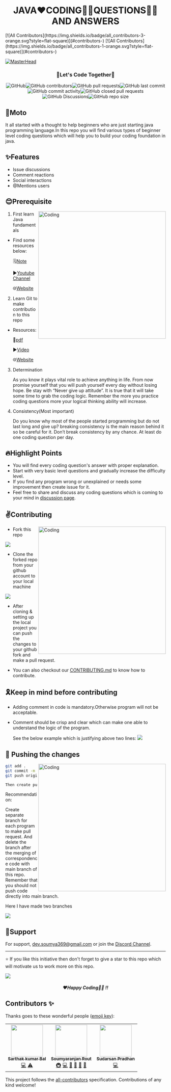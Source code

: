<h1 align="center"> JAVA❤️CODING🧑‍💻QUESTIONS🙋‍♂️ AND ANSWERS </h1>
<!-- ALL-CONTRIBUTORS-BADGE:START - Do not remove or modify this section -->
[![All Contributors](https://img.shields.io/badge/all_contributors-3-orange.svg?style=flat-square)](#contributors-)
<!-- ALL-CONTRIBUTORS-BADGE:END -->
<!-- ALL-CONTRIBUTORS-BADGE:START - Do not remove or modify this section -->
[![All Contributors](https://img.shields.io/badge/all_contributors-1-orange.svg?style=flat-square)](#contributors-)
<!-- ALL-CONTRIBUTORS-BADGE:END -->

[![MasterHead](https://github.com/Dev-Soumyaranjan/Java-Coding-Questions/blob/main/images/README-Banner.png)](https://rishavchanda.io)
<h3 align="center">🚀Let's Code Together🚀</h3>

<p align="center"><img alt="GitHub" src="https://img.shields.io/github/license/dev-soumyaranjan/Java-Coding-Questions"><img alt="GitHub contributors" src="https://img.shields.io/github/contributors-anon/dev-soumyaranjan/Java-Coding-Questions?style=flat-square"><img alt="GitHub pull requests" src="https://img.shields.io/github/issues-pr/dev-soumyaranjan/Java-Coding-Questions"><img alt="GitHub last commit" src="https://img.shields.io/github/last-commit/dev-soumyaranjan/Java-Coding-Questions?style=flat-square"><img alt="GitHub commit activity" src="https://img.shields.io/github/commit-activity/w/dev-soumyaranjan/Java-Coding-Questions"><img alt="GitHub closed pull requests" src="https://img.shields.io/github/issues-pr-closed/dev-soumyaranjan/Java-Coding-Questions"><img alt="GitHub Discussions" src="https://img.shields.io/github/discussions/dev-soumyaranjan/Java-Coding-Questions"><img alt="GitHub repo size" src="https://img.shields.io/github/repo-size/dev-soumyaranjan/Java-Coding-Questions"></p>


## 🎯Moto

It all started with a thought to help beginners who are just starting java programming language.In this repo you will find various types of beginner level coding questions which will help you to build your coding foundation in java.

## ✨Features

- Issue discussions
- Comment reactions
- Social interactions
- @Mentions users

## 😊Prerequisite

<img align="right" alt="Coding" width="400" src="https://github.com/Dev-Soumyaranjan/Java-Coding-Questions/blob/main/images/Github-Gif-3.gif">

1. First learn Java fundamentals
- Find some resources below:

  🗒️[Note](https://drive.google.com/file/d/1AybXaiub6dQQfOOOtIKW4B83B2N6taBA/view?usp=sharing)
  
  ▶[Youtube Channel](https://www.youtube.com/watch?v=eTXd89t8ngI&list=PLd3UqWTnYXOmx_J1774ukG_rvrpyWczm0)
  
  🌐[Website](https://www.javatpoint.com/java-tutorial)

  
2. Learn Git to make contribution to this repo
-  Resources:

   🧾[pdf](https://drive.google.com/file/d/124pRGV6yo_Fum-RQL0hjNmPtV7hlBD4t/view?usp=sharing) 
  
   ▶[Video](https://www.youtube.com/watch?v=apGV9Kg7ics&t=1962s)
  
   🌐[Website](https://docs.github.com/en/get-started)
  
3. Determination

    As you know it plays vital role to achieve anything in life. From now promise yourself that you
    will push yourself every day without losing hope. Be stay with “Never give up attitude”. It is true
    that it will take some time to grab the coding logic. Remember the more you practice coding 
    questions more your logical thinking ability will increase.
    
4. Consistency(Most important)

   Do you know why most of the people started programming but do not last long and give up?
   breaking consistency is the main reason behind it so be careful for it. Don’t break consistency
   by any chance. At least do one coding question per day.
   
 ## 🔥Highlight Points
  - You will find every coding question's answer with proper explanation.
  - Start with very basic level questions and gradually increase the difficulty level.
  - If you find any program wrong or unexplained or needs some improvement then create issue for it.
  - Feel free to share and discuss any coding questions which is coming to your mind in [discussion page](https://github.com/Dev-Soumyaranjan/Java-Coding-Questions/discussions).



## ✌️Contributing

<img align="right" alt="Coding" width="400" src="https://github.com/Dev-Soumyaranjan/Java-Coding-Questions/blob/main/images/dcsad.gif">

- Fork this repo

<img src="https://github.com/Dev-Soumyaranjan/Java-Coding-Questions/blob/main/images/Fork.png">

- Clone the forked repo from your github account to your local machine

<img src="https://github.com/Dev-Soumyaranjan/Java-Coding-Questions/blob/main/images/Clone.png">

- After cloning & setting up the local project you can push the changes to your github fork and make a pull request.

- You can also checkout our [CONTRIBUTING.md](https://github.com/Dev-Soumyaranjan/Java-Coding-Questions/blob/main/CONTRIBUTING.md) to know how to contribute.
    

## 🎗️Keep in mind before contributing
- Adding comment in code is mandatory.Otherwise  program will not be acceptable.
- Comment should be crisp and clear which can make one able to understand the logic of the program.

  See the below example which is justifying above two lines:
  <img src="https://github.com/Dev-Soumyaranjan/Java-Coding-Questions/blob/main/images/code.png">

## 📌 Pushing the changes
<img align="right" alt="Coding" width="400" src="https://github.com/Dev-Soumyaranjan/Java-Coding-Questions/blob/main/images/code-push.gif">

```bash
git add .
git commit -m "feat: added new stuff"
git push origin YOUR_BRANCH_NAME

Then create pullrequest

```

Recommendation:


Create separate branch for each program to make pull request. And delete the branch after the  merging of correspondence code with main branch of this repo.
Remember that you should not push code directly into main branch.

Here I have made two branches

<img src="https://github.com/Dev-Soumyaranjan/Java-Coding-Questions/blob/main/images/Branch.png">

## 💌Support

For support, dev.soumya369@gmail.com or join the [Discord Channel](https://discord.com/channels/998687779129131159/998688141751898192).
<hr>

⭐ If you like this initiative then don't forget to give a star to this repo which will motivate us to work more on this repo.

<img src="https://github.com/Dev-Soumyaranjan/Java-Coding-Questions/blob/main/images/Github-Gif-1.gif">
<h5 align="center">❤️Happy Coding🧑‍💻 !!</h5>

## Contributors ✨

Thanks goes to these wonderful people ([emoji key](https://allcontributors.org/docs/en/emoji-key)):
<!-- ALL-CONTRIBUTORS-LIST:START - Do not remove or modify this section -->
<!-- prettier-ignore-start -->
<!-- markdownlint-disable -->
<table>
  <tr>
    <td align="center"><a href="https://github.com/sarthakbal0987"><img src="https://avatars.githubusercontent.com/u/86051613?v=4?s=100" width="100px;" alt=""/><br /><sub><b>Sarthak kumar Bal</b></sub></a><br /><a href="https://github.com/Dev-Soumyaranjan/Java-Coding-Questions/commits?author=sarthakbal0987" title="Code">💻</a> <a href="https://github.com/Dev-Soumyaranjan/Java-Coding-Questions/commits?author=sarthakbal0987" title="Tests">⚠️</a></td>
    <td align="center"><a href="https://www.linkedin.com/in/soumyaranjan-rout-b16145185/"><img src="https://avatars.githubusercontent.com/u/96842698?v=4?s=100" width="100px;" alt=""/><br /><sub><b>Soumyaranjan Rout</b></sub></a><br /><a href="#infra-Dev-Soumyaranjan" title="Infrastructure (Hosting, Build-Tools, etc)">🚇</a> <a href="https://github.com/Dev-Soumyaranjan/Java-Coding-Questions/commits?author=Dev-Soumyaranjan" title="Code">💻</a> <a href="https://github.com/Dev-Soumyaranjan/Java-Coding-Questions/pulls?q=is%3Apr+reviewed-by%3ADev-Soumyaranjan" title="Reviewed Pull Requests">👀</a> <a href="#maintenance-Dev-Soumyaranjan" title="Maintenance">🚧</a> <a href="#question-Dev-Soumyaranjan" title="Answering Questions">💬</a> <a href="#ideas-Dev-Soumyaranjan" title="Ideas, Planning, & Feedback">🤔</a></td>
    <td align="center"><a href="https://github.com/Sudarsan-Pradhan"><img src="https://avatars.githubusercontent.com/u/58820003?v=4?s=100" width="100px;" alt=""/><br /><sub><b>Sudarsan Pradhan</b></sub></a><br /><a href="https://github.com/Dev-Soumyaranjan/Java-Coding-Questions/commits?author=Sudarsan-Pradhan" title="Code">💻</a></td>
  </tr>
</table>

<!-- markdownlint-restore -->
<!-- prettier-ignore-end -->

<!-- ALL-CONTRIBUTORS-LIST:END -->

<!-- ALL-CONTRIBUTORS-LIST:START - Do not remove or modify this section -->
<!-- prettier-ignore-start -->
<!-- markdownlint-disable -->
</table>

<!-- markdownlint-restore -->
<!-- prettier-ignore-end -->

<!-- ALL-CONTRIBUTORS-LIST:END -->

This project follows the [all-contributors](https://github.com/all-contributors/all-contributors) specification. Contributions of any kind welcome!